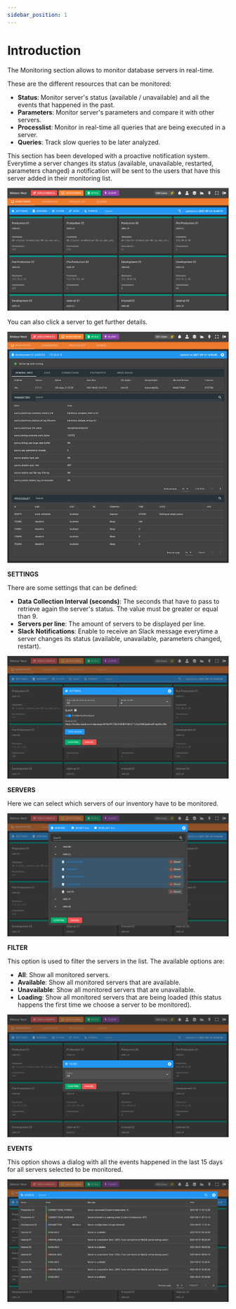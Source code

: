 ```yaml
---
sidebar_position: 1
---
```


# Introduction

The Monitoring section allows to monitor database servers in real-time.

These are the different resources that can be monitored:

- **Status**: Monitor server's status (available / unavailable) and all the events that happened in the past.
- **Parameters**: Monitor server's parameters and compare it with other servers.
- **Processlist**: Monitor in real-time all queries that are being executed in a server.
- **Queries**: Track slow queries to be later analyzed.

This section has been developed with a proactive notification system. Everytime a server changes its status (available, unavailable, restarted, parameters changed) a notification will be sent to the users that have this server added in their monitoring list.

![alt text](../../../assets/monitoring/monitoring.png "Monitoring")

You can also click a server to get further details.

![alt text](../../../assets/monitoring/monitoring-details.png "Monitoring - Details")

**SETTINGS**

There are some settings that can be defined:

- **Data Collection Interval (seconds)**: The seconds that have to pass to retrieve again the server's status. The value must be greater or equal than 9.
- **Servers per line**: The amount of servers to be displayed per line.
- **Slack Notifications**: Enable to receive an Slack message everytime a server changes its status (available, unavailable, parameters changed, restart).

![alt text](../../../assets/monitoring/monitoring-settings.png "Monitoring - Settings")

**SERVERS**

Here we can select which servers of our inventory have to be monitored.

![alt text](../../../assets/monitoring/monitoring-servers.png "Monitoring - Servers")

**FILTER**

This option is used to filter the servers in the list. The available options are:

- **All**: Show all monitored servers.
- **Available**: Show all monitored servers that are available.
- **Unavailable**: Show all monitored servers that are unavailable.
- **Loading**: Show all monitored servers that are being loaded (this status happens the first time we choose a server to be monitored).

![alt text](../../../assets/monitoring/monitoring-filter.png "Monitoring - Filter")

**EVENTS**

This option shows a dialog with all the events happened in the last 15 days for all servers selected to be monitored.

![alt text](../../../assets/monitoring/monitoring-events.png "Monitoring - Events")
